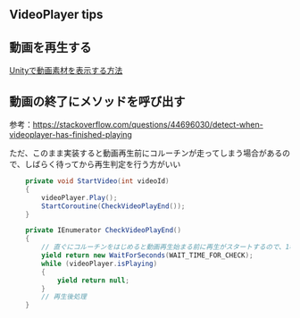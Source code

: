 VideoPlayer tips
---

## 動画を再生する

[Unityで動画素材を表示する方法](https://qiita.com/squall22446688/items/256a1c7468430c681844)

## 動画の終了にメソッドを呼び出す

参考：https://stackoverflow.com/questions/44696030/detect-when-videoplayer-has-finished-playing

ただ、このまま実装すると動画再生前にコルーチンが走ってしまう場合があるので、しばらく待ってから再生判定を行う方がいい

```csharp
    private void StartVideo(int videoId)
    {
        videoPlayer.Play();
        StartCoroutine(CheckVideoPlayEnd());
    }

    private IEnumerator CheckVideoPlayEnd()
    {
        // 直ぐにコルーチンをはじめると動画再生始まる前に再生がスタートするので、1秒待つ
        yield return new WaitForSeconds(WAIT_TIME_FOR_CHECK);
        while (videoPlayer.isPlaying)
        {
            yield return null;
        }
        // 再生後処理
    }
```
